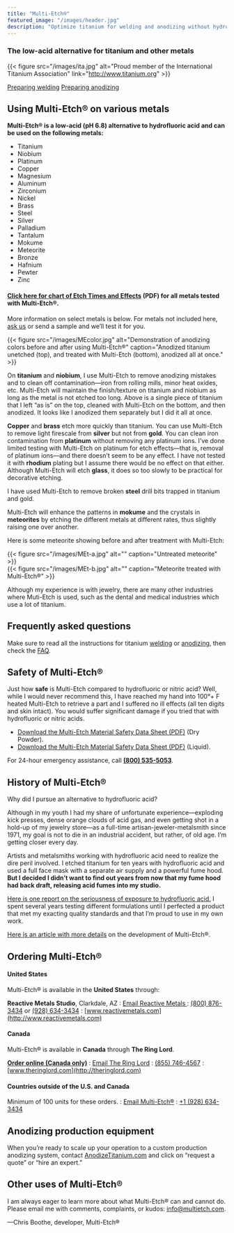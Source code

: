 ```yaml
---
title: "Multi-Etch®"
featured_image: "/images/header.jpg"
description: "Optimize titanium for welding and anodizing without hydrofluoric acid!"
---
```


### The low-acid alternative for titanium and other metals

{{< figure src="/images/ita.jpg" alt="Proud member of the International Titanium Association" link="http://www.titanium.org" >}}

<a class="db pv3 b--white" id="preparing"></a><div class="flex-l justify-between mv4"><a href="/preparing/welding" title="How Multi-Etch® can be used when welding metals" class="preparing-button db dib-l pa3 mb4 mb0-l mr2-l tc f2 white br-pill">Preparing welding</a> <a href="/preparing/anodizing" title="How Multi-Etch® can be used when anodizing metals" class="preparing-button db dib-l pa3 ml2-l tc f2 white br-pill">Preparing anodizing</a></div>

## Using Multi-Etch® on various metals

**Multi-Etch® is a low-acid (pH 6.8) alternative to hydrofluoric acid and can be used on the following metals:**

<ul class="column-list">
  <li>Titanium</li>
  <li>Niobium</li>
  <li>Platinum</li>
  <li>Copper</li>
  <li>Magnesium</li>
  <li>Aluminum</li>
  <li>Zirconium</li>
  <li>Nickel</li>
  <li>Brass</li>
  <li>Steel</li>
  <li>Silver</li>
  <li>Palladium</li>
  <li>Tantalum</li>
  <li>Mokume</li>
  <li>Meteorite</li>
  <li>Bronze</li>
  <li>Hafnium</li>
  <li>Pewter</li>
  <li>Zinc</li>
</ul>

#### [Click here for chart of Etch Times and Effects](/docs/MEetchTimes.pdf) (PDF) for all metals tested with Multi-Etch®.

More information on select metals is below. For metals not included here, [ask us](mailto:info@multietch.com) or send a sample and we’ll test it for you.

{{< figure src="/images/MEcolor.jpg" alt="Demonstration of anodizing colors before and after using Multi-Etch®" caption="Anodized titanium unetched (top), and treated with Multi-Etch (bottom), anodized all at once." >}}

On **titanium** and **niobium**, I use Multi-Etch to remove anodizing mistakes and to clean off contamination—iron from rolling mills, minor heat oxides, etc. Multi-Etch will maintain the finish/texture on titanium and niobium as long as the metal is not etched too long. Above is a single piece of titanium that I left “as is” on the top, cleaned with Multi-Etch on the bottom, and then anodized. It looks like I anodized them separately but I did it all at once.

**Copper** and **brass** etch more quickly than titanium. You can use Multi-Etch to remove light firescale from **silver** but not from **gold**. You can clean iron contamination from **platinum** without removing any platinum ions. I’ve done limited testing with Multi-Etch on platinum for etch effects—that is, removal of platinum ions—and there doesn’t seem to be any effect. I have not tested it with **rhodium** plating but I assume there would be no effect on that either. Although Multi-Etch will etch **glass**, it does so too slowly to be practical for decorative etching.

I have used Multi-Etch to remove broken **steel** drill bits trapped in titanium and gold.

Multi-Etch will enhance the patterns in **mokume** and the crystals in **meteorites** by etching the different metals at different rates, thus slightly raising one over another.

Here is some meteorite showing before and after treatment with Multi-Etch:

<div class="two-column">
    <div class="column">
        {{< figure src="/images/MEt-a.jpg" alt="" caption="Untreated meteorite" >}}
    </div>
    <div class="column">
        {{< figure src="/images/MEt-b.jpg" alt="" caption="Meteorite treated with Multi-Etch®" >}}
    </div>
</div>

Although my experience is with jewelry, there are many other industries where Muti-Etch is used, such as the dental and medical industries which use a lot of titanium.

## Frequently asked questions

Make sure to read all the instructions for titanium [welding](/preparing/welding) or [anodizing](/preparing/anodizing), then check the [FAQ](/faq/).

## Safety of Multi-Etch®

Just how **safe** is Multi-Etch compared to hydrofluoric or nitric acid? Well, while I would never recommend this, I have reached my hand into 100°+ F heated Multi-Etch to retrieve a part and I suffered no ill effects (all ten digits and skin intact).  You would suffer significant damage if you tried that with hydrofluoric or nitric acids.

* [Download the Multi-Etch Material Safety Data Sheet (PDF)](/docs/MultiEtch-SDS-dry.pdf) (Dry Powder).
* [Download the Multi-Etch Material Safety Data Sheet (PDF)](/docs/MultiEtch-SDS-liquid.pdf) (Liquid).

For 24-hour emergency assistance, call **[(800) 535-5053](tel:+18005355053)**.

## History of Multi-Etch®

Why did I pursue an alternative to hydrofluoric acid?

Although in my youth I had my share of unfortunate experience—exploding kick presses, dense orange clouds of acid gas, and even getting shot in a hold-up of my jewelry store—as a full-time artisan-jeweler-metalsmith since 1971, my goal is not to die in an industrial accident, but rather, of old age.  I’m getting closer every day.

Artists and metalsmiths working with hydrofluoric acid need to realize the dire peril involved.  I etched titanium for ten years with hydrofluoric acid and used a full face mask with a separate air supply and a powerful fume hood. **But I decided I didn’t want to find out years from now that my fume hood had back draft, releasing acid fumes into my studio.**

[Here is one report on the seriousness of exposure to hydrofluoric acid.](https://www.chem.purdue.edu/chemsafety/chem/HFfatality.php) I spent several years testing different formulations until I perfected a product that met my exacting quality standards and that I’m proud to use in my own work.

[Here is an article with more details](http://anodizetitanium.com/titanium-anodizing/multi-etch-the-safer-way-to-etch-titanium/) on the development of Multi-Etch®.

## Ordering Multi-Etch®

#### United States

Multi-Etch® is available in the **United States** through:

**Reactive Metals Studio**, Clarkdale, AZ
: [Email Reactive Metals
](mailto:info@reactivemetals.com)
: [(800) 876-3434](tel:+18008763434) or [(928) 634-3434](tel:+19286343434)
: [www.reactivemetals.com](http://www.reactivemetals.com)

#### Canada

Multi-Etch® is available in **Canada** through **The Ring Lord**.

**[Order online (Canada only)](http://theringlord.com/cart/shopdisplayproducts.asp?Search=Yes&sppp=1000&page=1&Keyword=multietch&category=ALL&highprice=&lowprice=&allwords=multietch&exact=&atleast=&without=&cprice=&searchfields=)**
: [Email The Ring Lord](mailto:customerservice@theringlord.com)
: [(855) 746-4567](tel:+18557464567)
: [www.theringlord.com](http://theringlord.com)

#### Countries outside of the U.S. and Canada

Minimum of 100 units for these orders.
: [Email Multi-Etch®](mailto:info@multietch.com)
: [+1 (928) 634-3434](tel:+19286343434)

## Anodizing production equipment

When you’re ready to scale up your operation to a custom production anodizing system, contact [AnodizeTitanium.com](http://AnodizeTitanium.com) and click on “request a quote” or “hire an expert.”

## Other uses of Multi-Etch®

I am always eager to learn more about what Multi-Etch® can and cannot do. Please email me with comments, complaints, or kudos: [info@multietch.com](mailto:info@multietch.com).

—Chris Boothe, developer, Multi-Etch®
